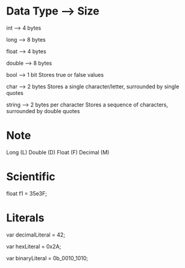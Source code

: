 Data Type --> Size
==================

int -->	4 bytes

long --> 8 bytes

float -->	4 bytes

double -->	8 bytes

bool -->	1 bit	Stores true or false values

char -->	2 bytes	Stores a single character/letter, surrounded by single quotes

string --> 2 bytes per character	Stores a sequence of characters, surrounded by double quotes


Note
====

Long (L)
Double (D)
Float (F)
Decimal (M)

Scientific
==========
float f1 = 35e3F;

Literals
========

var decimalLiteral = 42;

var hexLiteral = 0x2A;

var binaryLiteral = 0b_0010_1010;
